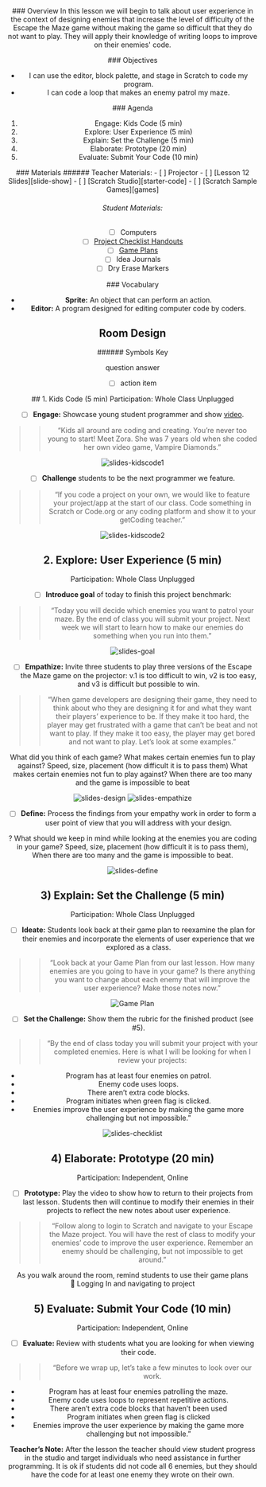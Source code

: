 <header class='header' title='Strategic Enemies' subtitle='Lesson 12'/>

<notable>
<iconp src='/icons/activity.png'>### Overview</iconp>
In this lesson we will begin to talk about user experience in the context of designing enemies that increase the level of difficulty of the Escape the Maze game without making the game so difficult that they do not want to play. They will apply their knowledge of writing loops to improve on their enemies' code.

<iconp src='/icons/objectives.png'>### Objectives</iconp>
- I can use the editor, block palette, and stage in Scratch to code my program.
- I can code a loop that makes an enemy patrol my maze.

<iconp src='/icons/agenda.png'>### Agenda</iconp>
1. Engage: Kids Code (5 min)
1. Explore: User Experience (5 min)
1. Explain: Set the Challenge (5 min)
1. Elaborate: Prototype (20 min)
1. Evaluate: Submit Your Code (10 min)


<note>
<iconp src='/icons/materials.png'>### Materials</iconp>
###### Teacher Materials:
- [ ] Projector
- [ ] [Lesson 12 Slides][slide-show]
- [ ] [Scratch Studio][starter-code]
- [ ] [Scratch Sample Games][games]

###### Student Materials:
- [ ] Computers
- [ ] [Project Checklist Handouts][handout]
- [ ] [Game Plans][plan]
- [ ] Idea Journals
- [ ] Dry Erase Markers

<iconp src='/icons/vocab.png'>### Vocabulary</iconp>

- **Sprite:** An object that can perform an action.
- **Editor:** A program designed for editing computer code by coders.

</note>

## Room Design

<note borderLeft='2px solid green' mt='2em'>
###### Symbols Key

<iconp ml='1.65em' type='question'>question</iconp>
<iconp ml='1.65em' type='answer'>answer</iconp>
- [ ] action item
</note>

<pagebreak/>
## 1. Kids Code (5 min)
Participation: Whole Class Unplugged

- [ ] **Engage:** Showcase young student programmer and show [video][video].

> > “Kids all around are coding and creating. You’re never too young to start! Meet Zora. She was 7 years old when she coded her own video game, Vampire Diamonds.”

<note>![slides-kidscode1](./images/slides-kidscode1.jpeg)</note>

- [ ] **Challenge** students to be the next programmer we feature.

> > “If you code a project on your own, we would like to feature your project/app at the start of our class. Code something in Scratch or Code.org or any coding platform and show it to your getCoding teacher.”

<note>![slides-kidscode2](./images/slides-kidscode2.jpeg)</note>

## 2. Explore: User Experience (5 min)
Participation: Whole Class Unplugged

- [ ] **Introduce goal** of today to finish this project benchmark:

> > “Today you will decide which enemies you want to patrol your maze. By the end of class you will submit your project. Next week we will start to learn how to make our enemies do something when you run into them.”

<note> ![slides-goal](./images/slides-goal.jpeg) </note>

- [ ] **Empathize:** Invite three students to play three versions of the Escape the Maze game on the projector: v.1 is too difficult to win, v2 is too easy, and v3 is difficult but possible to win.

> > “When game developers are designing their game, they need to think about who they are designing it for and what they want their players’ experience to be.  If they make it too hard, the player may get frustrated with a game that can’t be beat and not want to play. If they make it too easy, the player may get bored and not want to play. Let’s look at some examples.”

<iconp type='question'>What did you think of each game?</iconp>
<iconp type='question'>What makes certain enemies fun to play against?</iconp>
<iconp type='answer'>Speed, size, placement (how difficult it is to pass them)</iconp>
<iconp type='question'>What makes certain enemies not fun to play against?</iconp>
<iconp type='answer'>When there are too many and the game is impossible to beat</iconp>

<note> ![slides-design](./images/slides-design.jpeg)
![slides-empathize](./images/slides-empathize.jpeg) </note>


- [ ] **Define:** Process the findings from your empathy work in order to form a user point of view that you will address with your design.

<iconp type='question'> ? What should we keep in mind while looking at the enemies you are coding in your game?</iconp>
<iconp type='answer'>Speed, size, placement (how difficult it is to pass them), When there are too many and the game is impossible to beat.</iconp>

<note>![slides-define](./images/slides-define.jpeg)</note>

## 3) Explain: Set the Challenge (5 min)
Participation: Whole Class Unplugged

- [ ] **Ideate:** Students look back at their game plan to reexamine the plan for their enemies and incorporate the elements of user experience that we explored as a class. 

> > “Look back at your Game Plan from our last lesson. How many enemies are you going to have in your game? Is there anything you want to change about each enemy that will improve the user experience? Make those notes now.” 

![Game Plan](./images/plan.jpeg)


- [ ] **Set the Challenge:** Show them the rubric for the finished product (see #5).

> > “By the end of class today you will submit your project with your completed enemies. Here is what I will be looking for when I review your projects:
- Program has at least four enemies on patrol.
- Enemy code uses loops.
- There aren’t extra code blocks.
- Program initiates when green flag is clicked.
- Enemies improve the user experience by making the game more challenging but not impossible.”

<note>![slides-checklist](./images/slides-checklist.jpeg)</note>

## 4) Elaborate: Prototype (20 min)
Participation: Independent, Online

- [ ] **Prototype:** Play the video to show how to return to their projects from last lesson. Students then will continue to modify their enemies in their projects to reflect the new notes about user experience.

> > “Follow along to login to Scratch and navigate to your Escape the Maze project. You will have the rest of class to modify your enemies’ code to improve the user experience. Remember an enemy should be challenging, but not impossible to get around.”

<note type="tip">As you walk around the room, remind students to use their game plans
<br/> 🎥 Logging In and navigating to project
</note>

## 5) Evaluate: Submit Your Code (10 min)
Participation: Independent, Online

- [ ] **Evaluate:** Review with students what you are looking for when viewing their code.

> > “Before we wrap up, let’s take a few minutes to look over our work.
- Program has at least four enemies patrolling the maze.
- Enemy code uses loops to represent repetitive actions.
- There aren’t extra code blocks that haven’t been used
- Program initiates when green flag is clicked
- Enemies improve the user experience by making the game more challenging but not impossible.”

<note>**Teacher’s Note:** After the lesson the teacher should view student progress in the studio and target individuals who need assistance in further programming. It is ok if students did not code all 6 enemies, but they should have the code for at least one enemy they wrote on their own.</note>

</notable>

[slide-show]: https://docs.google.com/presentation/d/12rTQypYg6Uu9IdH9xTiW805XbIbeQ7gQvjcurvdlksE/edit?usp=sharing
[starter-code]: https://scratch.mit.edu/projects/140446409/#
[games]: https://scratch.mit.edu/studios/3714046/
[handout]: https://docs.google.com/document/d/1zRRcYYC3x9WjOi9JlQ2XyDq4CGB8bBCkixxZyBd-EiY/edit?usp=sharing
[video]: https://drive.google.com/file/d/0B2wBzr9vcXjPdEppeUN2aV9KbFk/view
[plan]: https://drive.google.com/file/d/0B2wBzr9vcXjPN3hPQmItMndvQ1k/view

